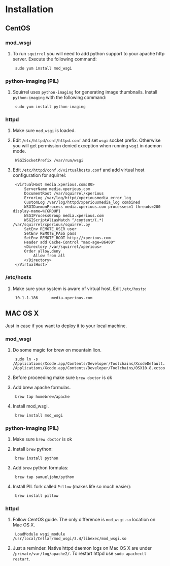 # Installation

## CentOS

### mod_wsgi
1. To run `squirrel` you will need to add python support to your apache http server. Execute the following command:

		sudo yum install mod_wsgi

### python-imaging (PIL)
1. Squirrel uses `python-imaging` for generating image thumbnails. Install `python-imaging` with the following command:

		sudo yum install python-imaging

### httpd
1. Make sure `mod_wsgi` is loaded.

2. Edit `/etc/httpd/conf/httpd.conf` and set `wsgi` socket prefix. Otherwise you will get permission denied exception when running `wsgi` in daemon mode.

		WSGISocketPrefix /var/run/wsgi

2. Edit `/etc/httpd/conf.d/virtualhosts.conf` and add virtual host configuration for squirrel:

		<VirtualHost media.xperious.com:80>
			ServerName media.xperious.com
			DocumentRoot /var/squirrel/xperious
			ErrorLog /var/log/httpd/xperiousmedia_error_log
			CustomLog /var/log/httpd/xperiousmedia_log combined
			WSGIDaemonProcess media.xperious.com processes=1 threads=200 display-name=%{GROUP}
			WSGIProcessGroup media.xperious.com
			WSGIScriptAliasMatch ^/content/(.*) /var/squirrel/xperious/squirrel.py
			SetEnv REMOTE_USER user
			SetEnv REMOTE_PASS pass
			SetEnv REMOTE_ROOT http://xperious.com
			Header add Cache-Control "max-age=86400"
			<Directory /var/squirrel/xperious>
	    	Order allow,deny
				Allow from all
			</Directory>
		</VirtualHost>

### /etc/hosts
1. Make sure your system is aware of virtual host. Edit `/etc/hosts`:

		10.1.1.186      media.xperious.com


## MAC OS X
Just in case if you want to deploy it to your local machine.

### mod_wsgi
1. Do some magic for brew on mountain lion.

		sudo ln -s /Applications/Xcode.app/Contents/Developer/Toolchains/XcodeDefault.xctoolchain /Applications/Xcode.app/Contents/Developer/Toolchains/OSX10.8.xctoolchain
		
2. Before proceeding make sure `brew doctor` is ok

3. Add brew apache formulas.

		brew tap homebrew/apache

4. Install mod_wsgi.

		brew install mod_wsgi
		
### python-imaging (PIL)
1. Make sure `brew doctor` is ok
2. Install `brew` python:

		brew install python

3. Add `brew` python formulas:

		brew tap samueljohn/python

4. Install PIL fork called `Pillow` (makes life so much easier):

		brew install pillow

### httpd
1. Follow CentOS guide. The only difference is `mod_wsgi.so` location on Mac OS X.

        LoadModule wsgi_module /usr/local/Cellar/mod_wsgi/3.4/libexec/mod_wsgi.so

2. Just a reminder. Native httpd daemon logs on Mac OS X are under `/private/var/log/apache2/`. To restart httpd use `sudo apachectl restart`.